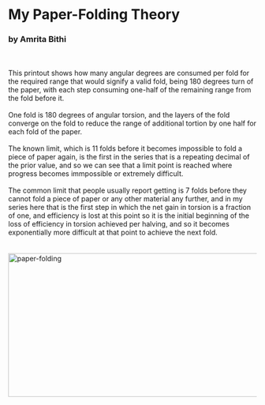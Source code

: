 # My Paper-Folding Theory
### by Amrita Bithi
<br>
<br>
This printout shows how many angular degrees are consumed per fold for the required range that would signify a valid fold, being 180 degrees turn of the paper, with each step consuming one-half of the remaining range from the fold before it.
<br>
<br>
One fold is 180 degrees of angular torsion, and the layers of the fold converge on the fold to reduce the range of additional tortion by one half for each fold of the paper.
<br>
<br>
The known limit, which is 11 folds before it becomes impossible to fold a piece of paper again, is the first in the series that is a repeating decimal of the prior value, and so we can see that a limit point is reached where progress becomes immpossible or extremely difficult.
<br>
<br>
The common limit that people usually report getting is 7 folds before they cannot fold a piece of paper or any other material any further, and in my series here that is the first step in which the net gain in torsion is a fraction of one, and efficiency is lost at this point so it is the initial beginning of the loss of efficiency in torsion achieved per halving, and so it becomes exponentially more difficult at that point to achieve the next fold.
<br>
<br>
<br>
<img width="1005" height="291" alt="paper-folding" src="https://github.com/user-attachments/assets/bb357b65-0e35-4574-8939-429377afe782" />
